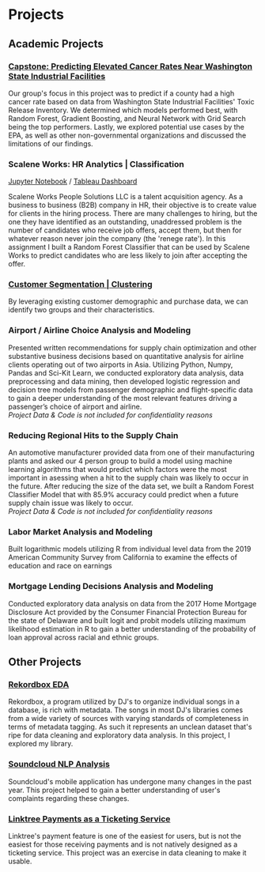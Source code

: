 # Projects

## Academic Projects

### <a href='https://github.com/nbcarroll/Data-Science-Projects/blob/main/Carroll%2C%20Debnath%2C%20Geethasree%20K%20N%2C%20Majumder%20-%20%20Final%20Paper%20(Capstone).pdf'>Capstone: Predicting Elevated Cancer Rates Near Washington State Industrial Facilities</a>
Our group's focus in this project was to predict if a county had a high cancer rate based on data from Washington State Industrial Facilities' Toxic Release Inventory.  We determined which models performed best, with Random Forest, Gradient Boosting, and Neural Network with Grid Search being the top performers. Lastly, we explored potential use cases by the EPA, as well as other non-governmental organizations and discussed the limitations of our findings.

### Scalene Works: HR Analytics | Classification
<a href='https://github.com/nbcarroll/Data-Science-Projects/blob/main/Scalene%20Works/scalene_works.ipynb'>Jupyter Notebook</a> / <a href='https://public.tableau.com/app/profile/nbcarr0ll/viz/ScaleneWorksHrAnalytics/Dashboard1?publish=yes'>Tableau Dashboard</a>

Scalene Works People Solutions LLC is a talent acquisition agency. As a business to business (B2B) company in HR, their objective is to create value for clients in the hiring process. There are many challenges to hiring, but the one they have identified as an outstanding, unaddressed problem is the number of candidates who receive job offers, accept them, but then for whatever reason never join the company (the 'renege rate'). In this assignment I built a Random Forest Classifier that can be used by Scalene Works to predict candidates who are less likely to join after accepting the offer. 

### <a href='https://github.com/nbcarroll/Projects/blob/main/CustomerSegmentation/MarketCustomerAnalysis.ipynb'>Customer Segmentation | Clustering</a>
By leveraging existing customer demographic and purchase data, we can identify two groups and their characteristics.

### Airport / Airline Choice Analysis and Modeling
Presented written recommendations for supply chain optimization and other substantive business decisions based on quantitative analysis for airline clients operating out of two airports in Asia. Utilizing Python, Numpy, Pandas and Sci-Kit Learn, we conducted exploratory data analysis, data preprocessing and data mining, then developed logistic regression and decision tree models from passenger demographic and flight-specific data to gain a deeper understanding of the most relevant features driving a passenger’s choice of airport and airline.<br>
<i> Project Data & Code is not included for confidentiality reasons</i>

### Reducing Regional Hits to the Supply Chain
An automotive manufacturer provided data from one of their manufacturing plants and asked our 4 person group to build a model using machine learning algorithms that would predict which factors were the most important in asessing when a hit to the supply chain was likely to occur in the future. After reducing the size of the data set, we built a Random Forest Classifier Model that with 85.9% accuracy could predict when a future supply chain issue was likely to occur.<br>
<i> Project Data & Code is not included for confidentiality reasons</i>

### Labor Market Analysis and Modeling
Built logarithmic models utilizing R from individual level data from the 2019 American Community Survey from California to examine the effects of education and race on earnings

### Mortgage Lending Decisions Analysis and Modeling
Conducted exploratory data analysis on data from the 2017 Home Mortgage Disclosure Act provided by the Consumer Financial Protection Bureau for the state of Delaware and built logit and probit models utilizing maximum likelihood estimation in R to gain a better understanding of the probability of loan approval across racial and ethnic groups.

## Other Projects

### <a href='https://github.com/nbcarroll/Data-Science-Projects/blob/main/Rekordbox%20EDA/RekordboxEDA.ipynb'>Rekordbox EDA</a>
Rekordbox, a program utilized by DJ's to organize individual songs in a database, is rich with metadata. The songs in most DJ's libraries comes from a wide variety of sources with varying standards of completeness in terms of metadata tagging. As such it represents an unclean dataset that's ripe for data cleaning and exploratory data analysis. In this project, I explored my library.


### <a href='https://github.com/nbcarroll/Data-Science-Projects/blob/main/Soundcloud%20NLP%20Analysis/SoundcloudAppNLP.ipynb'>Soundcloud NLP Analysis</a>
Soundcloud's mobile application has undergone many changes in the past year. This project helped to gain a better understanding of user's complaints regarding these changes.
### <a href='https://github.com/nbcarroll/Data-Science-Projects/blob/main/Ticketing/ticketing.ipynb'>Linktree Payments as a Ticketing Service</a>
Linktree's payment feature is one of the easiest for users, but is not the easiest for those receiving payments and is not natively designed as a ticketing service. This project was an exercise in data cleaning to make it usable.
